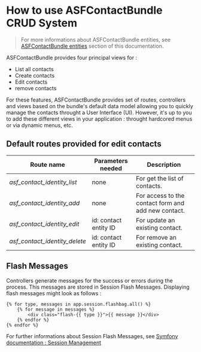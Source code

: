 # How to use ASFContactBundle CRUD System

> For more informations about ASFContactBundle entities, see [ASFContactBundle entities][1] section of this documentation.

ASFContactBundle provides four principal views for :
* List all contacts
* Create contacts
* Edit contacts
* remove contacts

For these features, ASFContactBundle provides set of routes, controllers and views based on the bundle's default data model allowing you to quickly manage the contacts throught a User Interface (UI). However, it's up to you to add these different views in your application : throught hardcored menus or via dynamic menus, etc.

## Default routes provided for edit contacts

| Route name | Parameters needed | Description |
| ---------- | ----------------- | ----------- |
| *asf_contact_identity_list* | none | For get the list of contacts. |
| *asf_contact_identity_add* | none | For access to the contact form and add new contact. |
| *asf_contact_identity_edit* | id: contact entity ID | For update an existing contact. |
| *asf_contact_identity_delete* | id: contact entity ID | For remove an existing contact. |


## Flash Messages

Controllers generate messages for the success or errors during the process. This messages are stored in Session Flash Messages. Displaying flash messages might look as follows :

```twig
{% for type, messages in app.session.flashbag.all() %}
    {% for message in messages %}
        <div class="flash-{{ type }}">{{ message }}</div>
    {% endfor %}
{% endfor %}
``` 

For further informations about Session Flash Messages, see [Symfony documentation : Session Management][2]

[1]: entities.md
[2]: http://symfony.com/doc/current/components/http_foundation/sessions.html